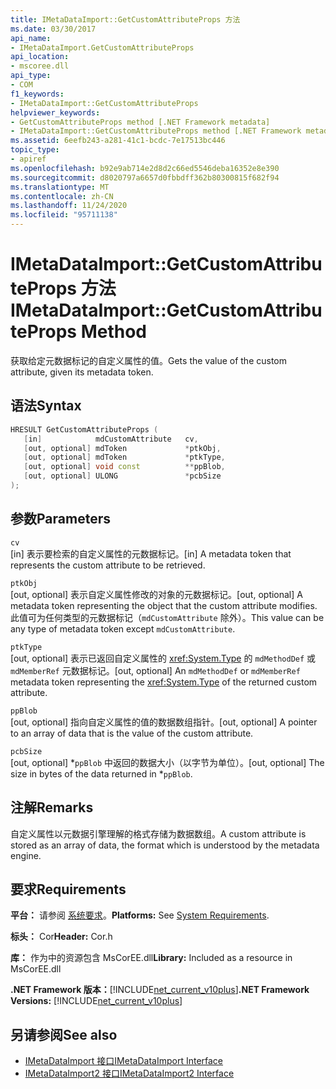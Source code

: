 ```yaml
---
title: IMetaDataImport::GetCustomAttributeProps 方法
ms.date: 03/30/2017
api_name:
- IMetaDataImport.GetCustomAttributeProps
api_location:
- mscoree.dll
api_type:
- COM
f1_keywords:
- IMetaDataImport::GetCustomAttributeProps
helpviewer_keywords:
- GetCustomAttributeProps method [.NET Framework metadata]
- IMetaDataImport::GetCustomAttributeProps method [.NET Framework metadata]
ms.assetid: 6eefb243-a281-41c1-bcdc-7e17513bc446
topic_type:
- apiref
ms.openlocfilehash: b92e9ab714e2d8d2c66ed5546deba16352e8e390
ms.sourcegitcommit: d8020797a6657d0fbbdff362b80300815f682f94
ms.translationtype: MT
ms.contentlocale: zh-CN
ms.lasthandoff: 11/24/2020
ms.locfileid: "95711138"
---
```

# <a name="imetadataimportgetcustomattributeprops-method"></a><span data-ttu-id="fc413-102">IMetaDataImport::GetCustomAttributeProps 方法</span><span class="sxs-lookup"><span data-stu-id="fc413-102">IMetaDataImport::GetCustomAttributeProps Method</span></span>

<span data-ttu-id="fc413-103">获取给定元数据标记的自定义属性的值。</span><span class="sxs-lookup"><span data-stu-id="fc413-103">Gets the value of the custom attribute, given its metadata token.</span></span>  
  
## <a name="syntax"></a><span data-ttu-id="fc413-104">语法</span><span class="sxs-lookup"><span data-stu-id="fc413-104">Syntax</span></span>  
  
```cpp  
HRESULT GetCustomAttributeProps (  
   [in]            mdCustomAttribute   cv,  
   [out, optional] mdToken             *ptkObj,  
   [out, optional] mdToken             *ptkType,  
   [out, optional] void const          **ppBlob,  
   [out, optional] ULONG               *pcbSize  
);  
```  
  
## <a name="parameters"></a><span data-ttu-id="fc413-105">参数</span><span class="sxs-lookup"><span data-stu-id="fc413-105">Parameters</span></span>  

 `cv`  
 <span data-ttu-id="fc413-106">[in] 表示要检索的自定义属性的元数据标记。</span><span class="sxs-lookup"><span data-stu-id="fc413-106">[in] A metadata token that represents the custom attribute to be retrieved.</span></span>  
  
 `ptkObj`  
 <span data-ttu-id="fc413-107">[out, optional] 表示自定义属性修改的对象的元数据标记。</span><span class="sxs-lookup"><span data-stu-id="fc413-107">[out, optional] A metadata token representing the object that the custom attribute modifies.</span></span> <span data-ttu-id="fc413-108">此值可为任何类型的元数据标记（`mdCustomAttribute` 除外）。</span><span class="sxs-lookup"><span data-stu-id="fc413-108">This value can be any type of metadata token except `mdCustomAttribute`.</span></span>  
  
 `ptkType`  
 <span data-ttu-id="fc413-109">[out, optional] 表示已返回自定义属性的 <xref:System.Type> 的 `mdMethodDef` 或 `mdMemberRef` 元数据标记。</span><span class="sxs-lookup"><span data-stu-id="fc413-109">[out, optional] An `mdMethodDef` or `mdMemberRef` metadata token representing the <xref:System.Type> of the returned custom attribute.</span></span>  
  
 `ppBlob`  
 <span data-ttu-id="fc413-110">[out, optional] 指向自定义属性的值的数据数组指针。</span><span class="sxs-lookup"><span data-stu-id="fc413-110">[out, optional] A pointer to an array of data that is the value of the custom attribute.</span></span>  
  
 `pcbSize`  
 <span data-ttu-id="fc413-111">[out, optional] \*`ppBlob` 中返回的数据大小（以字节为单位）。</span><span class="sxs-lookup"><span data-stu-id="fc413-111">[out, optional] The size in bytes of the data returned in \*`ppBlob`.</span></span>  
  
## <a name="remarks"></a><span data-ttu-id="fc413-112">注解</span><span class="sxs-lookup"><span data-stu-id="fc413-112">Remarks</span></span>  

 <span data-ttu-id="fc413-113">自定义属性以元数据引擎理解的格式存储为数据数组。</span><span class="sxs-lookup"><span data-stu-id="fc413-113">A custom attribute is stored as an array of data, the format which is understood by the metadata engine.</span></span>  
  
## <a name="requirements"></a><span data-ttu-id="fc413-114">要求</span><span class="sxs-lookup"><span data-stu-id="fc413-114">Requirements</span></span>  

 <span data-ttu-id="fc413-115">**平台：** 请参阅 [系统要求](../../get-started/system-requirements.md)。</span><span class="sxs-lookup"><span data-stu-id="fc413-115">**Platforms:** See [System Requirements](../../get-started/system-requirements.md).</span></span>  
  
 <span data-ttu-id="fc413-116">**标头：** Cor</span><span class="sxs-lookup"><span data-stu-id="fc413-116">**Header:** Cor.h</span></span>  
  
 <span data-ttu-id="fc413-117">**库：** 作为中的资源包含 MsCorEE.dll</span><span class="sxs-lookup"><span data-stu-id="fc413-117">**Library:** Included as a resource in MsCorEE.dll</span></span>  
  
 <span data-ttu-id="fc413-118">**.NET Framework 版本：**[!INCLUDE[net_current_v10plus](../../../../includes/net-current-v10plus-md.md)]</span><span class="sxs-lookup"><span data-stu-id="fc413-118">**.NET Framework Versions:** [!INCLUDE[net_current_v10plus](../../../../includes/net-current-v10plus-md.md)]</span></span>  
  
## <a name="see-also"></a><span data-ttu-id="fc413-119">另请参阅</span><span class="sxs-lookup"><span data-stu-id="fc413-119">See also</span></span>

- [<span data-ttu-id="fc413-120">IMetaDataImport 接口</span><span class="sxs-lookup"><span data-stu-id="fc413-120">IMetaDataImport Interface</span></span>](imetadataimport-interface.md)
- [<span data-ttu-id="fc413-121">IMetaDataImport2 接口</span><span class="sxs-lookup"><span data-stu-id="fc413-121">IMetaDataImport2 Interface</span></span>](imetadataimport2-interface.md)
